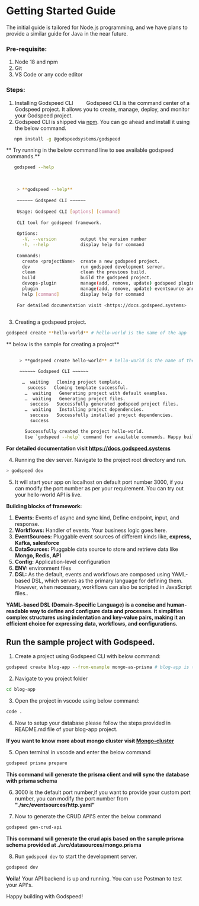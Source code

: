 # Getting Started Guide

The initial guide is tailored for Node.js programming, and we have plans to provide a similar guide for Java in the near future.

### Pre-requisite:

1. Node 18 and npm
2. Git
3. VS Code or any code editor

### Steps:

1. Installing Godspeed CLI
    
    Godspeed CLI is the command center of a Godspeed project. It allows you to create, manage, deploy, and monitor your Godspeed project.
    
2. Godspeed CLI is shipped via [npm](https://www.npmjs.com/). You can go ahead and install it using the below command.


```bash
   npm install -g @godspeedsystems/godspeed
```

** Try running in the below command line to see available godspeed commands.**

```bash
   godspeed --help
```
   
```bash
    > **godspeed --help**
    
    ~~~~~~ Godspeed CLI ~~~~~~
    
    Usage: Godspeed CLI [options] [command]
    
    CLI tool for godspeed framework.
    
    Options:
      -V, --version         output the version number
      -h, --help            display help for command
    
    Commands:
      create <projectName>  create a new godspeed project.
      dev                   run godspeed development server.
      clean                 clean the previous build.
      build                 build the godspeed project.
      devops-plugin         manage(add, remove, update) godspeed plugins for devops.
      plugin                manage(add, remove, update) eventsource and datasource plugins for godspeed.
      help [command]        display help for command
    
    For detailed documentation visit <https://docs.godspeed.systems>
    
```

3. Creating a godspeed project.

```bash
godspeed create **hello-world** # hello-world is the name of the app
```

** below is the sample for creating a project** 
    
```bash
   
     > **godspeed create hello-world** # hello-world is the name of the app

     ~~~~~~ Godspeed CLI ~~~~~~

      …  waiting   Cloning project template.
        success   Cloning template successful.
       …  waiting   Generating project with default examples.
       …  waiting   Generating project files.
         success   Successfully generated godspeed project files.
       …  waiting   Installing project dependencies.
         success   Successfully installed project dependencies.
         success   

       Successfully created the project hello-world.
       Use `godspeed --help` command for available commands. Happy building microservices with Godspeed!. 

```

  **For detailed documentation visit <https://docs.godspeed.systems>**


     
4. Running the dev server. Navigate to the project root directory and run.

```bash
> godspeed dev
```

5. It will start your app on localhost on default port number 3000, if you can modify the port number as per your requirement. You can try out your hello-world API is live.


**Building blocks of framework:**

1. **Events:** Events of async and sync kind, Define endpoint, input, and response.
2. **Workflows:** Handler of events. Your business logic goes here.
3. **EventSources:** Pluggable event sources of different kinds like, **express, Kafka, salesforce**
4. **DataSources:** Pluggable data source to store and retrieve data like **Mongo, Redis, API**
5. **Config:** Application-level configuration
6. **ENV:** environment files
7. **DSL:** As the default, events and workflows are composed using YAML-based DSL, which serves as the primary language for defining them. However, when necessary, workflows can also be scripted in JavaScript files..


**YAML-based DSL (Domain-Specific Language) is a concise and human-readable way to define and configure data and processes. It simplifies complex structures using indentation and key-value pairs, making it an efficient choice for expressing data, workflows, and configurations.**


## Run the sample project with Godspeed.

1. Create a project using Godspeed CLI with below command:

```bash
godspeed create blog-app --from-example mongo-as-prisma # blog-app is the name of the app
```

2. Navigate to you project folder

```bash
cd blog-app
```

3. Open the project in vscode using below command:

```bash
code .
```

4. Now to setup your database please follow the steps provided in README.md file of your blog-app project.

**If you want to know more about mongo cluster visit [Mongo-cluster](https://www.mongodb.com/docs/guides/atlas/cluster/)**


5. Open terminal in vscode and enter the below command

```bash
godspeed prisma prepare
```
**This command will generate the prisma client and will sync the database with prisma schema**

6. 3000 is the default port number,if you want to provide your custom port number, you can modify the port number from **"./src/eventsources/http.yaml"**

7. Now to generate the CRUD API'S enter the below command

```bash
godspeed gen-crud-api
```
**This command will generate the crud apis based on the sample prisma schema provided at ./src/datasources/mongo.prisma**

8. Run `godspeed dev` to start the development server.

```bash
godspeed dev
```

**Voila!** Your API backend is up and running. You can use Postman to test your API's.

Happy building with Godspeed!



